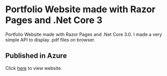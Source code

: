# Portfolio Website made with Razor Pages and .Net Core 3
Portfolio Website made with Razor Pages and .Net Core 3.0. I made a very simple API to display .pdf files on browser.

## Published in Azure
Click [here](https://angelosbousis.azurewebsites.net/) to view website.